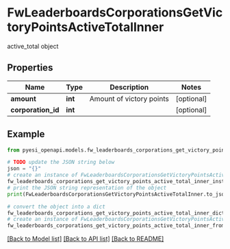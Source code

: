 # FwLeaderboardsCorporationsGetVictoryPointsActiveTotalInner

active_total object

## Properties

Name | Type | Description | Notes
------------ | ------------- | ------------- | -------------
**amount** | **int** | Amount of victory points | [optional] 
**corporation_id** | **int** |  | [optional] 

## Example

```python
from pyesi_openapi.models.fw_leaderboards_corporations_get_victory_points_active_total_inner import FwLeaderboardsCorporationsGetVictoryPointsActiveTotalInner

# TODO update the JSON string below
json = "{}"
# create an instance of FwLeaderboardsCorporationsGetVictoryPointsActiveTotalInner from a JSON string
fw_leaderboards_corporations_get_victory_points_active_total_inner_instance = FwLeaderboardsCorporationsGetVictoryPointsActiveTotalInner.from_json(json)
# print the JSON string representation of the object
print(FwLeaderboardsCorporationsGetVictoryPointsActiveTotalInner.to_json())

# convert the object into a dict
fw_leaderboards_corporations_get_victory_points_active_total_inner_dict = fw_leaderboards_corporations_get_victory_points_active_total_inner_instance.to_dict()
# create an instance of FwLeaderboardsCorporationsGetVictoryPointsActiveTotalInner from a dict
fw_leaderboards_corporations_get_victory_points_active_total_inner_from_dict = FwLeaderboardsCorporationsGetVictoryPointsActiveTotalInner.from_dict(fw_leaderboards_corporations_get_victory_points_active_total_inner_dict)
```
[[Back to Model list]](../README.md#documentation-for-models) [[Back to API list]](../README.md#documentation-for-api-endpoints) [[Back to README]](../README.md)


